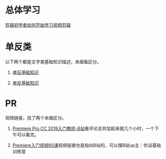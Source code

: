 # 总体学习
[剪辑初学者如何开始学习视频剪辑](https://www.zhihu.com/question/22457234)

# 单反类
以下两个都是文字类基础知识描述，未细看区分。

1. [单反基础知识](https://zhuanlan.zhihu.com/p/35869230)

1. [单反基础知识](https://www.zhihu.com/question/36095338)

# PR

视频链接，找了两个未做区分。

1. [Premiere Pro CC 2019入门教程-B站](https://www.bilibili.com/video/av37550078/)看评论总共加起来就几个小时，一个下午可以看完。

1. [Premiere入门视频60课](https://uiiiuiii.com/knowledge/1212122079.html)视频链接也是指向B站的，可以搜B站up主：优设基础训练营
